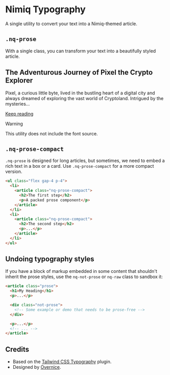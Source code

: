 # Nimiq Typography

A single utility to convert your text into a Nimiq-themed article.

## `.nq-prose`

With a single class, you can transform your text into a beautifully styled article.

<ComponentPreview lang="html">

<article class="nq-prose">
  <h1>The Adventurous Journey of Pixel the Crypto Explorer</h1>
  <p>Pixel, a curious little byte, lived in the bustling heart of a digital city and always dreamed of exploring the vast world of Cryptoland. Intrigued by the mysteries...</p>
  <a href="./demo-article.md" class="nq-arrow">Keep reading</a>
</article>

</ComponentPreview>

> [!WARNING]
> This utility does not include the font source.

## `.nq-prose-compact`

`.nq-prose` is designed for long articles, but sometimes, we need to embed a rich text in a box or a card. Use `.nq-prose-compact` for a more compact version.

```html
<ul class="flex gap-4 p-4">
  <li>
    <article class="nq-prose-compact">
      <h2>The first step</h2>
      <p>A packed prose component</p>
    </article>
  </li>
  <li>
    <article class="nq-prose-compact">
      <h2>The second step</h2>
      <p>...</p>
    </article>
  </li>
</ul>
```

## Undoing typography styles

If you have a block of markup embedded in some content that shouldn't inherit the prose styles, use the `nq-not-prose` or `nq-raw` class to sandbox it:

```html
<article class="prose">
  <h1>My Heading</h1>
  <p>...</p>

  <div class="not-prose">
    <!-- Some example or demo that needs to be prose-free -->
  </div>

  <p>...</p>
  <!-- ... -->
</article>
```

## Credits

- Based on the [Tailwind CSS Typography](https://tailwindcss.com/docs/typography-plugin) plugin.
- Designed by [Overnice](https://www.overnice.com/).
